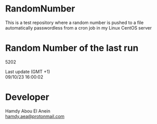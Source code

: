 # RandomNumber    
This is a test repository where a random number is pushed to a file automatically passwordless from a cron job in my Linux CentOS server    
# Random Number of the last run   
5202
      
Last update (GMT +1)    
09/10/23 16:00:02
# Developer    
Hamdy Abou El Anein   
hamdy.aea@protonmail.com
